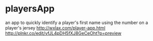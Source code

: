 # playersApp
an app to quickly identify a player's first name using the number on a player's jersey
http://wxlax.com/player-app.html
http://plnkr.co/edit/vfJL4pDH5fXJ8GeCeOht?p=preview
